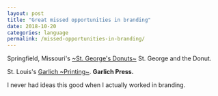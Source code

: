 ```yaml
---
layout: post
title: "Great missed opportunities in branding"
date: 2018-10-20
categories: language
permalink: /missed-opportunities-in-branding/
---
```


Springfield, Missouri's [~St. George's Donuts~](http://www.stgeorgesdonuts.net/) St. George and the Donut.

St. Louis's [Garlich ~Printing~](https://www.garlich.com/). **Garlich Press.**

I never had ideas this good when I actually worked in branding.
